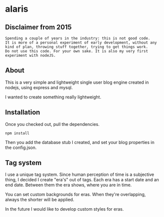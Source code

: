 alaris
======

Disclaimer from 2015
--------------------
```
Spending a couple of years in the industry: this is not good code. 
It is more of a personal experiment of early development, without any kind of plan, throwing stuff together, trying to get things work.
Do not use this code. For your own sake. It is also my very first experiment with nodeJS.
```


About
-----

This is a very simple and lightweight single user blog engine created in nodejs, using express and mysql.

I wanted to create something really lightweight.

Installation
------------

Once you checked out, pull the dependencies.

```
npm install
```

Then you add the database stub I created, and set your blog properties in the config.json.


Tag system
----------

I use a unique tag system. Since human perception of time is a subjective thing, I decided I create "era's" out of tags. Each era has a start date and an end date. Between them the era shows, where you are in time. 

You can set custom backgrounds for eras. When they're overlapping, always the shorter will be applied.

In the future I would like to develop custom styles for eras. 


